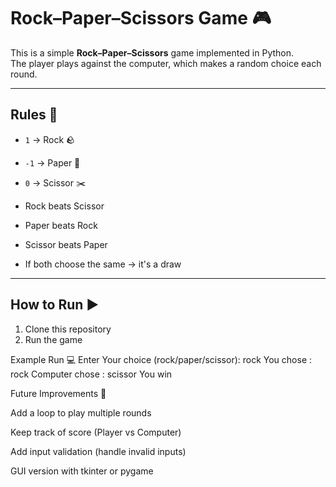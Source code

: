 # Rock–Paper–Scissors Game 🎮

This is a simple **Rock–Paper–Scissors** game implemented in Python.  
The player plays against the computer, which makes a random choice each round.  

---

## Rules 📖
- `1` → Rock 🪨  
- `-1` → Paper 📄  
- `0` → Scissor ✂️  

- Rock beats Scissor  
- Paper beats Rock  
- Scissor beats Paper  
- If both choose the same → it's a draw  

---

## How to Run ▶️
1. Clone this repository
2. Run the game

Example Run 💻
Enter Your choice (rock/paper/scissor): rock
You chose : rock 
Computer chose : scissor
You win




Future Improvements 🚀

Add a loop to play multiple rounds

Keep track of score (Player vs Computer)

Add input validation (handle invalid inputs)

GUI version with tkinter or pygame
